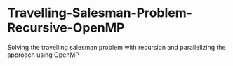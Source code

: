 # Travelling-Salesman-Problem-Recursive-OpenMP
Solving the travelling salesman problem with recursion and parallelizing the approach using OpenMP
